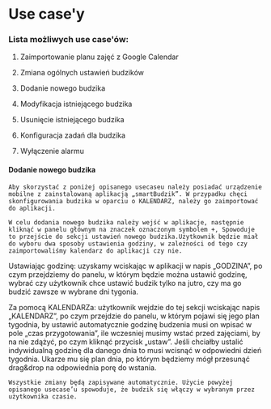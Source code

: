 # Use case'y

### Lista możliwych use case'ów:

1. Zaimportowanie planu zajęć z Google Calendar

2. Zmiana ogólnych ustawień budzików

3. Dodanie nowego budzika

4. Modyfikacja istniejącego budzika

5. Usunięcie istniejącego budzika

7. Konfiguracja zadań dla budzika

6. Wyłączenie alarmu


#### Dodanie nowego budzika


	Aby skorzystać z poniżej opisanego usecaseu należy posiadać urządzenie mobilne z zainstalowaną aplikacją „smartBudzik”. W przypadku chęci skonfigurowania budzika w oparciu o KALENDARZ, należy go zaimportować do aplikacji.
	
	W celu dodania nowego budzika należy wejść w aplikacje, następnie kliknąć w panelu głównym na znaczek oznaczonym symbolem +, Spowoduje to przejście do sekcji ustawień nowego budzika.Użytkownik będzie miał do wyboru dwa sposoby ustawienia godziny, w zależności od tego czy zaimportowaliśmy kalendarz do aplikacji czy nie.

  Ustawiając godzinę: uzyskamy wciskając w aplikacji w napis „GODZINA”, po czym przejdziemy do panelu, w którym będzie można ustawić godzinę, wybrać czy użytkownik chce ustawić budzik tylko na jutro, czy ma go budzić zawsze w wybrane dni tygonia.

  Za pomocą KALENDARZa: użytkownik wejdzie do tej sekcji wciskając napis „KALENDARZ”, po czym przejdzie do panelu, w którym pojawi się jego plan tygodnia, by ustawić automatycznie godzinę budzenia musi on wpisać w pole „czas przygotowania”, ile wczesniej musimy wstać przed zajęciami, by na nie zdążyć, po czym kliknąć przycisk „ustaw”. Jeśli chciałby ustalić indywidualną godzinę dla danego dnia to musi wcisnąć w odpowiedni dzień tygodnia. Ukarze mu się plan dnia, po którym będziemy mógł przesunąć drag&drop na odpowiednia porę do wstania.

	Wszystkie zmiany będą zapisywane automatycznie. Użycie powyżej opisanego usecase’u spowoduje, że budzik się włączy w wybranym przez użytkownika czasie.
